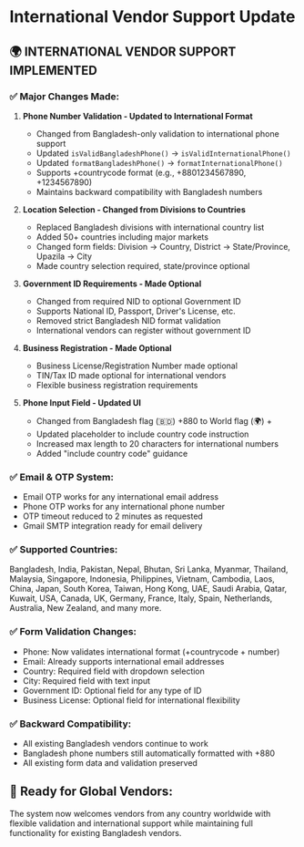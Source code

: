 # International Vendor Support Update

## 🌍 **INTERNATIONAL VENDOR SUPPORT IMPLEMENTED**

### ✅ **Major Changes Made:**

1. **Phone Number Validation - Updated to International Format**
   - Changed from Bangladesh-only validation to international phone support
   - Updated `isValidBangladeshPhone()` → `isValidInternationalPhone()` 
   - Updated `formatBangladeshPhone()` → `formatInternationalPhone()`
   - Supports +countrycode format (e.g., +8801234567890, +1234567890)
   - Maintains backward compatibility with Bangladesh numbers

2. **Location Selection - Changed from Divisions to Countries**
   - Replaced Bangladesh divisions with international country list
   - Added 50+ countries including major markets
   - Changed form fields: Division → Country, District → State/Province, Upazila → City
   - Made country selection required, state/province optional

3. **Government ID Requirements - Made Optional**
   - Changed from required NID to optional Government ID
   - Supports National ID, Passport, Driver's License, etc.
   - Removed strict Bangladesh NID format validation
   - International vendors can register without government ID

4. **Business Registration - Made Optional**
   - Business License/Registration Number made optional
   - TIN/Tax ID made optional for international vendors
   - Flexible business registration requirements

5. **Phone Input Field - Updated UI**
   - Changed from Bangladesh flag (🇧🇩) +880 to World flag (🌍) +
   - Updated placeholder to include country code instruction
   - Increased max length to 20 characters for international numbers
   - Added "include country code" guidance

### ✅ **Email & OTP System:**
- Email OTP works for any international email address
- Phone OTP works for any international phone number
- OTP timeout reduced to 2 minutes as requested
- Gmail SMTP integration ready for email delivery

### ✅ **Supported Countries:**
Bangladesh, India, Pakistan, Nepal, Bhutan, Sri Lanka, Myanmar, Thailand, Malaysia, Singapore, Indonesia, Philippines, Vietnam, Cambodia, Laos, China, Japan, South Korea, Taiwan, Hong Kong, UAE, Saudi Arabia, Qatar, Kuwait, USA, Canada, UK, Germany, France, Italy, Spain, Netherlands, Australia, New Zealand, and many more.

### ✅ **Form Validation Changes:**
- Phone: Now validates international format (+countrycode + number)
- Email: Already supports international email addresses
- Country: Required field with dropdown selection
- City: Required field with text input
- Government ID: Optional field for any type of ID
- Business License: Optional field for international flexibility

### ✅ **Backward Compatibility:**
- All existing Bangladesh vendors continue to work
- Bangladesh phone numbers still automatically formatted with +880
- All existing form data and validation preserved

## 🚀 **Ready for Global Vendors:**
The system now welcomes vendors from any country worldwide with flexible validation and international support while maintaining full functionality for existing Bangladesh vendors.